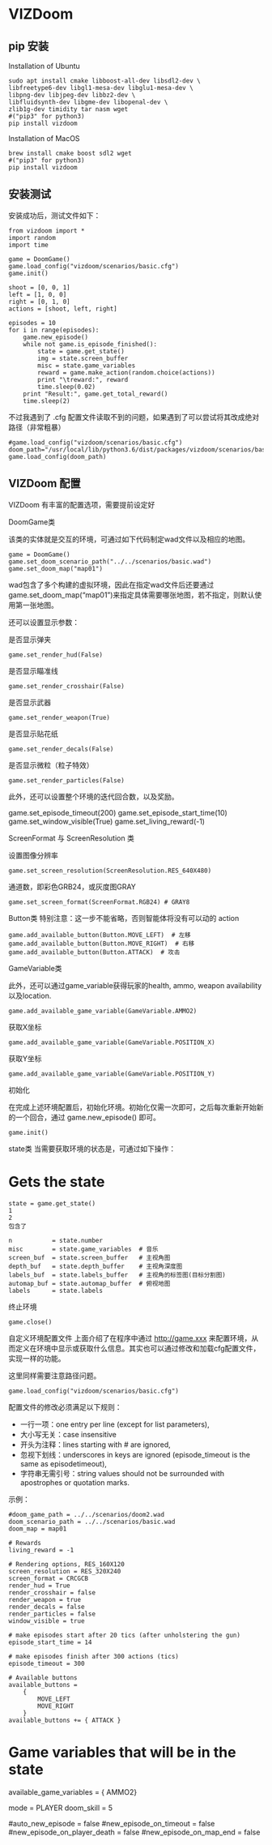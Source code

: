# VIZDoom

## pip 安装

Installation of Ubuntu

```
sudo apt install cmake libboost-all-dev libsdl2-dev \
libfreetype6-dev libgl1-mesa-dev libglu1-mesa-dev \
libpng-dev libjpeg-dev libbz2-dev \
libfluidsynth-dev libgme-dev libopenal-dev \
zlib1g-dev timidity tar nasm wget
#("pip3" for python3)
pip install vizdoom
```

Installation of MacOS

```
brew install cmake boost sdl2 wget
#("pip3" for python3)
pip install vizdoom
```

## 安装测试

安装成功后，测试文件如下：

```
from vizdoom import *
import random
import time
​
game = DoomGame()
game.load_config("vizdoom/scenarios/basic.cfg")
game.init()
​
shoot = [0, 0, 1]
left = [1, 0, 0]
right = [0, 1, 0]
actions = [shoot, left, right]
​
episodes = 10
for i in range(episodes):
    game.new_episode()
    while not game.is_episode_finished():
        state = game.get_state()
        img = state.screen_buffer
        misc = state.game_variables
        reward = game.make_action(random.choice(actions))
        print "\treward:", reward
        time.sleep(0.02)
    print "Result:", game.get_total_reward()
    time.sleep(2)
```

不过我遇到了 .cfg 配置文件读取不到的问题，如果遇到了可以尝试将其改成绝对路径（非常粗暴）

```
#game.load_config("vizdoom/scenarios/basic.cfg")
doom_path="/usr/local/lib/python3.6/dist/packages/vizdoom/scenarios/basic.cfg"
game.load_config(doom_path)
```


## VIZDoom 配置

VIZDoom 有丰富的配置选项，需要提前设定好

DoomGame类

该类的实体就是交互的环境，可通过如下代码制定wad文件以及相应的地图。

```
game = DoomGame()
game.set_doom_scenario_path("../../scenarios/basic.wad")
game.set_doom_map("map01")
```

wad包含了多个构建的虚拟环境，因此在指定wad文件后还要通过game.set_doom_map(“map01”)来指定具体需要哪张地图，若不指定，则默认使用第一张地图。

还可以设置显示参数：

是否显示弹夹

```
game.set_render_hud(False)
```
是否显示瞄准线

```
game.set_render_crosshair(False)
```

是否显示武器
```
game.set_render_weapon(True)
```

是否显示贴花纸

```
game.set_render_decals(False)
```

是否显示微粒（粒子特效）

```
game.set_render_particles(False)
```

此外，还可以设置整个环境的迭代回合数，以及奖励。

game.set_episode_timeout(200)
game.set_episode_start_time(10)
game.set_window_visible(True)
game.set_living_reward(-1)

ScreenFormat 与 ScreenResolution 类

设置图像分辨率

```
game.set_screen_resolution(ScreenResolution.RES_640X480)
```

通道数，即彩色GRB24，或灰度图GRAY

```
game.set_screen_format(ScreenFormat.RGB24) # GRAY8
```
Button类
特别注意：这一步不能省略，否则智能体将没有可以动的 action

```
game.add_available_button(Button.MOVE_LEFT)  # 左移
game.add_available_button(Button.MOVE_RIGHT)  # 右移
game.add_available_button(Button.ATTACK)  # 攻击
```

GameVariable类

此外，还可以通过game_variable获得玩家的health, ammo, weapon availability以及location.

```
game.add_available_game_variable(GameVariable.AMMO2)
```

获取X坐标

```
game.add_available_game_variable(GameVariable.POSITION_X)
```

获取Y坐标

```
game.add_available_game_variable(GameVariable.POSITION_Y)
```

初始化

在完成上述环境配置后，初始化环境。初始化仅需一次即可，之后每次重新开始新的一个回合，通过 game.new_episode() 即可。
```
game.init()
`````
state类
当需要获取环境的状态是，可通过如下操作：

# Gets the state

```
state = game.get_state()
1
2
包含了

n           = state.number
misc        = state.game_variables  # 音乐
screen_buf  = state.screen_buffer   # 主视角图
depth_buf   = state.depth_buffer    # 主视角深度图
labels_buf  = state.labels_buffer   # 主视角的标签图(目标分割图)
automap_buf = state.automap_buffer  # 俯视地图
labels      = state.labels
```

终止环境
```
game.close()
```
自定义环境配置文件
上面介绍了在程序中通过 http://game.xxx 来配置环境，从而定义在环境中显示或获取什么信息。其实也可以通过修改和加载cfg配置文件，实现一样的功能。

这里同样需要注意路径问题。

```
game.load_config("vizdoom/scenarios/basic.cfg")
```

配置文件的修改必须满足以下规则：

- 一行一项：one entry per line (except for list parameters),
- 大小写无关：case insensitive
- 开头为注释：lines starting with # are ignored,
- 忽视下划线：underscores in keys are ignored (episode_timeout is the same as episodetimeout),
- 字符串无需引号：string values should not be surrounded with apostrophes or quotation marks.

示例：


```
#doom_game_path = ../../scenarios/doom2.wad
doom_scenario_path = ../../scenarios/basic.wad
doom_map = map01

# Rewards
living_reward = -1

# Rendering options, RES_160X120
screen_resolution = RES_320X240
screen_format = CRCGCB
render_hud = True
render_crosshair = false
render_weapon = true
render_decals = false
render_particles = false
window_visible = true

# make episodes start after 20 tics (after unholstering the gun)
episode_start_time = 14

# make episodes finish after 300 actions (tics)
episode_timeout = 300

# Available buttons
available_buttons =
    {
        MOVE_LEFT
        MOVE_RIGHT
    }
available_buttons += { ATTACK }
```

# Game variables that will be in the state

available_game_variables = { AMMO2}

mode = PLAYER
doom_skill = 5

#auto_new_episode = false
#new_episode_on_timeout = false
#new_episode_on_player_death = false
#new_episode_on_map_end = false

[1]: https://blog.csdn.net/wzduang/article/details/109426913
